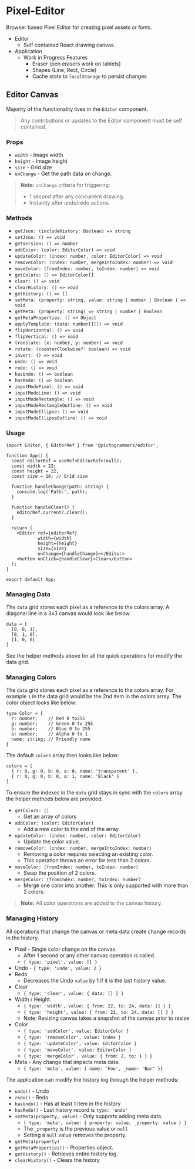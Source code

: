 # Pixel-Editor

Browser based Pixel Editor for creating pixel assets or fonts.

- Editor
  - Self contained React drawing canvas.
- Application
  - Work in Progress Features
    - Eraser (pen erasers work on tablets)
    - Shapes (Line, Rect, Circle)
    - Cache state to `localStorage` to persist changes

## Editor Canvas

Majority of the functionality lives in the `Editor` component.

> Any contributions or updates to the Editor component must be self contained.

### Props

- `width` - Image width
- `height` - Image height
- `size` - Grid size
- `onChange` - Get the path data on change.

> **Note:** `onChange` criteria for triggering:
> - 1 second after any concurrent drawing.
> - Instantly after undo/redo actions.

### Methods

- `getJson: (includeHistory: Boolean) => string`
- `setJson: () => void`
- `getVersion: () => number`
- `addColor: (color: EditorColor) => void`
- `updateColor: (index: number, color: EditorColor) => void`
- `removeColor: (index: number, mergeIntoIndex: number) => void`
- `moveColor: (fromIndex: number, toIndex: number) => void`
- `getColors: () => EditorColor[]`
- `clear: () => void`
- `clearHistory: () => void`
- `getHistory: () => []`
- `setMeta: (property: string, value: string | number | Boolean ) => void`
- `getMeta: (property: string) => string | number | Boolean`
- `getMetaProperties: () => Object`
- `applyTemplate: (data: number[][]) => void`
- `flipHorizontal: () => void`
- `flipVertical: () => void`
- `translate: (x: number, y: number) => void`
- `rotate: (counterClockwise?: boolean) => void`
- `invert: () => void`
- `undo: () => void`
- `redo: () => void`
- `hasUndo: () => boolean`
- `hasRedo: () => boolean`
- `inputModePixel: () => void`
- `inputModeLine: () => void`
- `inputModeRectangle: () => void`
- `inputModeRectangleOutline: () => void`
- `inputModeEllipse: () => void`
- `inputModeEllipseOutline: () => void`

### Usage

```tsx
import Editor, { EditorRef } from '@pictogrammers/editor';

function App() {
  const editorRef = useRef<EditorRef>(null);
  const width = 22;
  const height = 22;
  const size = 10; // Grid size

  function handleChange(path: string) {
    console.log('Path:', path);
  }

  function handleClear() {
    editorRef.current?.clear();
  }

  return (
    <Editor ref={editorRef}
            width={width}
            height={height}
            size={size}
            onChange={handleChange}></Editor>
    <button onClick={handleClear}>Clear</button>
  );
}

export default App;
```

### Managing Data

The `data` grid stores each pixel as a reference to the colors array. A diagonal line in a 3x3 canvas would look like below.

```tsx
data = [
  [0, 0, 1],
  [0, 1, 0],
  [1, 0, 0]
]
```

See the helper methods above for all the quick operations for modify the data grid.

### Managing Colors

The `data` grid stores each pixel as a reference to the colors array. For example `1` in the data grid would be the 2nd item in the colors array. The color object looks like below:

```tsx
type Color = {
  r: number;    // Red 0 to255
  g: number;    // Green 0 to 255
  b: number;    // Blue 0 to 255
  a: number;    // Alpha 0 to 1
  name: string; // Friendly name
}
```

The default `colors` array then looks like below:

```tsx
colors = [
  { r: 0, g: 0, b: 0, a: 0, name: 'transparent' },
  { r: 0, g: 0, b: 0, a: 1, name: 'Black' }
]
```

To ensure the indexes in the `data` grid stays in sync with the `colors` array the helper methods below are provided.

- `getColors: ()`
  - Get an array of colors
- `addColor: (color: EditorColor)`
  - Add a new color to the end of the array.
- `updateColor: (index: number, color: EditorColor)`
  - Update the color value.
- `removeColor: (index: number, mergeIntoIndex: number)`
  - Removing a color requires selecting an existing color.
  - This operation throws an error for less than 2 colors.
- `moveColor: (fromIndex: number, toIndex: number)`
  - Swap the position of 2 colors.
- `mergeColor: (fromIndex: number, toIndex: number)`
  - Merge one color into another. This is only supported with more than 2 colors.

> **Note:** All color operations are added to the canvas history.

### Managing History

All operations that change the canvas or meta data create change records in the history.

- Pixel - Single color change on the canvas.
  - After 1 second or any other canvas operation is called.
  - `{ type: 'pixel', value: [] }`
- Undo - `{ type: 'undo', value: 2 }`
- Redo
  - Decreases the Undo `value` by 1 if it is the last history value.
- Clear
  - `{ type: 'clear', value: { data: [] } }`
- Width / Height
  - `{ type: 'width', value: { from: 22, to: 24, data: [] } }`
  - `{ type: 'height', value: { from: 22, to: 24, data: [] } }`
  - Note: Resizing canvas takes a snapshot of the canvas prior to resize
- Color
  - `{ type: 'addColor', value: EditorColor }`
  - `{ type: 'removeColor', value: index }`
  - `{ type: 'updateColor', value: EditorColor }`
  - `{ type: 'moveColor', value: EditorColor }`
  - `{ type: 'mergeColor', value: { from: 2, to: 1 } }`
- Meta - Any change that impacts meta data.
  - `{ type: 'meta', value: { name: 'Foo', _name: 'Bar' }}`

The application can modify the history log through the helper methods:

- `undo()` - Undo
- `redo()` - Redo
- `hasUndo()` - Has at least 1 item in the history
- `hasRedo()` - Last history record is `type: 'undo'`
- `setMeta(property, value)` - Only supports adding meta data.
  - `{ type: 'meta', value: { property: value, _property: value } }`
  - The `_property` is the previous value or `null`
  - Setting a `null` value removes the property.
- `getMeta(property)`
- `getMetaProperties()` - Properties object.
- `getHistory()` - Retrieves entire history log.
- `clearHistory()` - Clears the history
